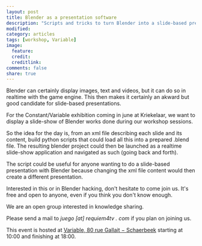 ```yaml
---
layout: post
title: Blender as a presentation software
description: "Scripts and tricks to turn Blender into a slide-based presentation software"
modified:
category: articles
tags: [workshop, Variable]
image:
  feature:
  credit:
  creditlink:
comments: false
share: true
---
```


Blender can certainly display images, text and videos, but it can do so in realtime with the game engine. This then makes it certainly an akward but good candidate for slide-based presentations.

For the Constant/Variable exhibition coming in june at Kriekelaar, we want to display a slide-show of Blender works done during our workshop sessions.

So the idea for the day is, from an xml file describing each slide and its content, build python scripts that could load all this into a prepared .blend file. The resulting blender project could then be launched as a realtime slide-show application and navigated as such (going back and forth).

The script could be useful for anyone wanting to do a slide-based presentation with Blender because changing the xml file content would then create a different presentation.

Interested in this or in Blender hacking, don't hesitate to come join us. It's free and open to anyone, even if you think you don't know enough.

We are an open group interested in knowledge sharing.

Please send a mail to _juego [at] requiem4tv . com_ if you plan on joining us.

This event is hosted at [Variable, 80 rue Gallait − Schaerbeek](https://www.openstreetmap.org/way/60317745#map=19/50.86677/4.36900) starting at 10:00 and finishing at 18:00.
